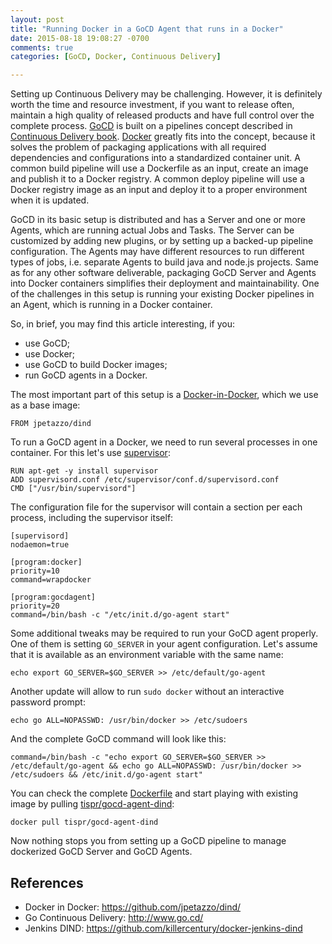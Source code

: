 ```yaml
---
layout: post
title: "Running Docker in a GoCD Agent that runs in a Docker"
date: 2015-08-18 19:08:27 -0700
comments: true
categories: [GoCD, Docker, Continuous Delivery]

---
```

Setting up Continuous Delivery may be challenging. However, it is definitely worth the time and resource investment,
if you want to release often, maintain a high quality of released products and have full control over the complete process.
[GoCD](http://www.go.cd/) is built on a pipelines concept described in [Continuous Delivery book](http://martinfowler.com/books/continuousDelivery.html).
[Docker](https://www.docker.com/) greatly fits into the concept, because it solves the problem of packaging applications with all required dependencies and configurations into a standardized container unit.
A common build pipeline will use a Dockerfile as an input, create an image and publish it to a Docker registry.
A common deploy pipeline will use a Docker registry image as an input and deploy it to a proper environment when it is updated.

GoCD in its basic setup is distributed and has a Server and one or more Agents, which are running actual Jobs and Tasks.
The Server can be customized by adding new plugins, or by setting up a backed-up pipeline configuration.
The Agents may have different resources to run different types of jobs, i.e. separate Agents to build java and node.js projects.
Same as for any other software deliverable, packaging GoCD Server and Agents into Docker containers simplifies their deployment and maintainability.
One of the challenges in this setup is running your existing Docker pipelines in an Agent, which is running in a Docker container.

So, in brief, you may find this article interesting, if you:

- use GoCD;
- use Docker;
- use GoCD to build Docker images;
- run GoCD agents in a Docker.

The most important part of this setup is a [Docker-in-Docker](https://hub.docker.com/r/jpetazzo/dind/), which we use as a base image:
```
FROM jpetazzo/dind
```

To run a GoCD agent in a Docker, we need to run several processes in one container. For this let's use [supervisor](http://docs.docker.com/articles/using_supervisord/):
```
RUN apt-get -y install supervisor
ADD supervisord.conf /etc/supervisor/conf.d/supervisord.conf
CMD ["/usr/bin/supervisord"]
```

The configuration file for the supervisor will contain a section per each process, including the supervisor itself:

```
[supervisord]
nodaemon=true

[program:docker]
priority=10
command=wrapdocker

[program:gocdagent]
priority=20
command=/bin/bash -c "/etc/init.d/go-agent start"
```

Some additional tweaks may be required to run your GoCD agent properly. One of them is setting `GO_SERVER` in your agent configuration. Let's assume that it is available as an environment variable with the same name:
```
echo export GO_SERVER=$GO_SERVER >> /etc/default/go-agent
```

Another update will allow to run `sudo docker` without an interactive password prompt:
```
echo go ALL=NOPASSWD: /usr/bin/docker >> /etc/sudoers
```

And the complete GoCD command will look like this:
```
command=/bin/bash -c "echo export GO_SERVER=$GO_SERVER >> /etc/default/go-agent && echo go ALL=NOPASSWD: /usr/bin/docker >> /etc/sudoers && /etc/init.d/go-agent start"
```

You can check the complete [Dockerfile](https://github.com/tispr/docker-gocd/tree/master/gocd-agent-dind/) and start playing
with existing image by pulling [tispr/gocd-agent-dind](https://hub.docker.com/r/tispr/gocd-agent-dind/):
```
docker pull tispr/gocd-agent-dind
```

Now nothing stops you from setting up a GoCD pipeline to manage dockerized GoCD Server and GoCD Agents.

## References
- Docker in Docker: https://github.com/jpetazzo/dind/
- Go Continuous Delivery: http://www.go.cd/
- Jenkins DIND: https://github.com/killercentury/docker-jenkins-dind
